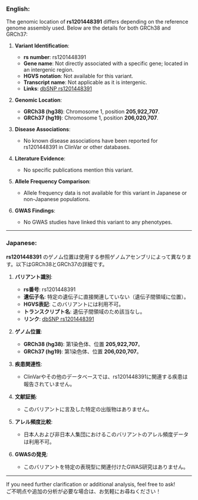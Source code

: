 ### English:
The genomic location of **rs1201448391** differs depending on the reference genome assembly used. Below are the details for both GRCh38 and GRCh37:

1. **Variant Identification**:
   - **rs number**: rs1201448391
   - **Gene name**: Not directly associated with a specific gene; located in an intergenic region.
   - **HGVS notation**: Not available for this variant.
   - **Transcript name**: Not applicable as it is intergenic.
   - **Links**: [dbSNP rs1201448391](https://www.ncbi.nlm.nih.gov/snp/rs1201448391)

2. **Genomic Location**:
   - **GRCh38 (hg38)**: Chromosome 1, position **205,922,707**.
   - **GRCh37 (hg19)**: Chromosome 1, position **206,020,707**.

3. **Disease Associations**:
   - No known disease associations have been reported for rs1201448391 in ClinVar or other databases.

4. **Literature Evidence**:
   - No specific publications mention this variant.

5. **Allele Frequency Comparison**:
   - Allele frequency data is not available for this variant in Japanese or non-Japanese populations.

6. **GWAS Findings**:
   - No GWAS studies have linked this variant to any phenotypes.

---

### Japanese:
**rs1201448391** のゲノム位置は使用する参照ゲノムアセンブリによって異なります。以下はGRCh38とGRCh37の詳細です。

1. **バリアント識別**:
   - **rs番号**: rs1201448391
   - **遺伝子名**: 特定の遺伝子に直接関連していない（遺伝子間領域に位置）。
   - **HGVS表記**: このバリアントには利用不可。
   - **トランスクリプト名**: 遺伝子間領域のため該当なし。
   - **リンク**: [dbSNP rs1201448391](https://www.ncbi.nlm.nih.gov/snp/rs1201448391)

2. **ゲノム位置**:
   - **GRCh38 (hg38)**: 第1染色体、位置 **205,922,707**。
   - **GRCh37 (hg19)**: 第1染色体、位置 **206,020,707**。

3. **疾患関連性**:
   - ClinVarやその他のデータベースでは、rs1201448391に関連する疾患は報告されていません。

4. **文献証拠**:
   - このバリアントに言及した特定の出版物はありません。

5. **アレル頻度比較**:
   - 日本人および非日本人集団におけるこのバリアントのアレル頻度データは利用不可。

6. **GWASの発見**:
   - このバリアントを特定の表現型に関連付けたGWAS研究はありません。

---

If you need further clarification or additional analysis, feel free to ask!  
ご不明点や追加の分析が必要な場合は、お気軽にお尋ねください！